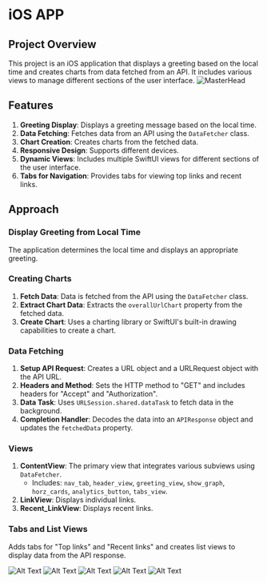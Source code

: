 # iOS APP

## Project Overview
This project is an iOS application that displays a greeting based on the local time and creates charts from data fetched from an API. It includes various views to manage different sections of the user interface.
![MasterHead](https://github.com/saiaswath07/Ios-app-devtest/blob/main/phone_view1.png)

## Features
1. **Greeting Display**: Displays a greeting message based on the local time.
2. **Data Fetching**: Fetches data from an API using the `DataFetcher` class.
3. **Chart Creation**: Creates charts from the fetched data.
4. **Responsive Design**: Supports different devices.
5. **Dynamic Views**: Includes multiple SwiftUI views for different sections of the user interface.
6. **Tabs for Navigation**: Provides tabs for viewing top links and recent links.

## Approach

### Display Greeting from Local Time
The application determines the local time and displays an appropriate greeting.

### Creating Charts
1. **Fetch Data**: Data is fetched from the API using the `DataFetcher` class.
2. **Extract Chart Data**: Extracts the `overallUrlChart` property from the fetched data.
3. **Create Chart**: Uses a charting library or SwiftUI's built-in drawing capabilities to create a chart.

### Data Fetching
1. **Setup API Request**: Creates a URL object and a URLRequest object with the API URL.
2. **Headers and Method**: Sets the HTTP method to "GET" and includes headers for "Accept" and "Authorization".
3. **Data Task**: Uses `URLSession.shared.dataTask` to fetch data in the background.
4. **Completion Handler**: Decodes the data into an `APIResponse` object and updates the `fetchedData` property.

### Views
1. **ContentView**: The primary view that integrates various subviews using `DataFetcher`.
   - Includes: `nav_tab`, `header_view`, `greeting_view`, `show_graph`, `horz_cards`, `analytics_button`, `tabs_view`.
2. **LinkView**: Displays individual links.
3. **Recent_LinkView**: Displays recent links.

### Tabs and List Views
Adds tabs for "Top links" and "Recent links" and creates list views to display data from the API response.

![Alt Text](https://github.com/saiaswath07/Ios-app-devtest/blob/main/phone_view2.png?size=small)
![Alt Text](https://github.com/saiaswath07/Ios-app-devtest/blob/main/phone_view3.png?size=small)
![Alt Text](https://github.com/saiaswath07/Ios-app-devtest/blob/main/phone_view4.png?size=small)
![Alt Text](https://github.com/saiaswath07/Ios-app-devtest/blob/main/phone_view5.png?size=small)
![Alt Text](https://github.com/saiaswath07/Ios-app-devtest/blob/main/phone_view6.png?size=small)


